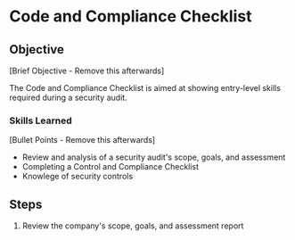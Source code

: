 # Code and Compliance Checklist

## Objective
[Brief Objective - Remove this afterwards]

The Code and Compliance Checklist is aimed at showing entry-level skills required during a security audit. 

### Skills Learned
[Bullet Points - Remove this afterwards]

- Review and analysis of a security audit's scope, goals, and assessment
- Completing a Control and Compliance Checklist
- Knowlege of security controls

## Steps

1. Review the company's scope, goals, and assessment report



